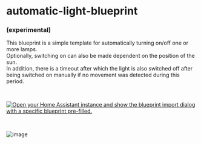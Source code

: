 # automatic-light-blueprint
### (experimental)

This blueprint is a simple template for automatically turning on/off one or more lamps.  
Optionally, switching on can also be made dependent on the position of the sun.  
In addition, there is a timeout after which the light is also switched off after being switched on manually if no movement was detected during this period.  
  
  &nbsp;
  
  
<a href="https://my.home-assistant.io/redirect/blueprint_import/?blueprint_url=https%3A%2F%2Fgithub.com%2FSmartHome-yourself%2Fautomatic-light-blueprint%2Fblob%2Fmain%2Fshys_motion_light.yaml" rel="nofollow"><img src="https://camo.githubusercontent.com/f704cc739e6eaed32da30b62544a89f49ef28b15ed46c1335a505b60b09bb318/68747470733a2f2f6d792e686f6d652d617373697374616e742e696f2f6261646765732f626c75657072696e745f696d706f72742e737667" alt="Open your Home Assistant instance and show the blueprint import dialog with a specific blueprint pre-filled." data-canonical-src="https://my.home-assistant.io/badges/blueprint_import.svg" style="max-width: 100%;"></a>
  
  &nbsp;
  
![image](https://user-images.githubusercontent.com/705724/212280953-e90ec1d5-7ec5-4b7c-890e-4376c928f9e0.png)
